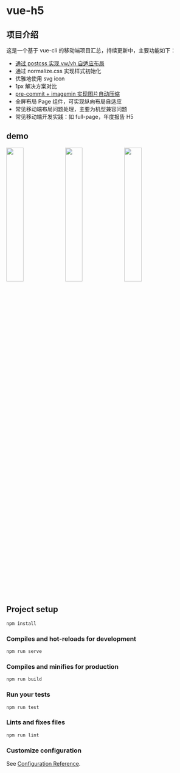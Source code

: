 # vue-h5

## 项目介绍
这是一个基于 vue-cli 的移动端项目汇总，持续更新中，主要功能如下：
- [通过 postcss 实现 vw/vh 自适应布局](https://www.cnblogs.com/dora-zc/p/12640895.html)
- 通过 normalize.css 实现样式初始化
- 优雅地使用 svg icon
- 1px 解决方案对比
- [pre-commit + imagemin 实现图片自动压缩](https://www.cnblogs.com/dora-zc/p/12643123.html)
- 全屏布局 Page 组件，可实现纵向布局自适应
- 常见移动端布局问题处理，主要为机型兼容问题
- 常见移动端开发实践：如 full-page，年度报告 H5

## demo
<img src="https://raw.githubusercontent.com/dora-zc/vue-h5/master/demo/1.png" width = "30%" height = "30%" div align=right/>
<img src="https://raw.githubusercontent.com/dora-zc/vue-h5/master/demo/2.png" width = "30%" height = "30%" div align=right/>
<img src="https://raw.githubusercontent.com/dora-zc/vue-h5/master/demo/3.png" width = "30%" height = "30%" div align=right/>

## Project setup
```
npm install
```

### Compiles and hot-reloads for development
```
npm run serve
```

### Compiles and minifies for production
```
npm run build
```

### Run your tests
```
npm run test
```

### Lints and fixes files
```
npm run lint
```

### Customize configuration
See [Configuration Reference](https://cli.vuejs.org/config/).
